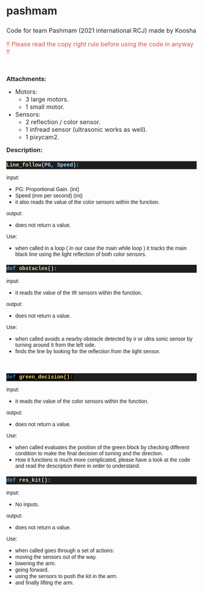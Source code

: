 <h1 style='box-sizing: border-box; margin-right: 0px; margin-bottom: 16px; margin-left: 0px; line-height: 1.25; padding-bottom: 0.3em; border-bottom: 1px solid var(--color-border-secondary); caret-color: rgb(36, 41, 46); color: rgb(36, 41, 46); font-family: -apple-system, BlinkMacSystemFont, "Segoe UI", Helvetica, Arial, sans-serif, "Apple Color Emoji", "Segoe UI Emoji"; margin-top: 0px !important;'>pashmam</h1>
<p style='font-size: 16px; box-sizing: border-box; margin-top: 0px; margin-bottom: 16px; caret-color: rgb(36, 41, 46); color: rgb(36, 41, 46); font-family: -apple-system, BlinkMacSystemFont, "Segoe UI", Helvetica, Arial, sans-serif, "Apple Color Emoji", "Segoe UI Emoji";'>Code for team Pashmam (2021 international RCJ) made by Koosha</p>
<p style='font-size: 16px; box-sizing: border-box; margin-top: 0px; margin-bottom: 16px; caret-color: rgb(36, 41, 46); color: rgb(36, 41, 46); font-family: -apple-system, BlinkMacSystemFont, "Segoe UI", Helvetica, Arial, sans-serif, "Apple Color Emoji", "Segoe UI Emoji";'><span style="color: rgb(226, 80, 65);">!! Please read the copy right rule before using the code in anyway !!</span></p>
<p style='font-size: 16px; box-sizing: border-box; margin-top: 0px; margin-bottom: 16px; caret-color: rgb(36, 41, 46); color: rgb(36, 41, 46); font-family: -apple-system, BlinkMacSystemFont, "Segoe UI", Helvetica, Arial, sans-serif, "Apple Color Emoji", "Segoe UI Emoji";'><br></p>
<h2 style='font-size: 16px; box-sizing: border-box; margin-top: 0px; caret-color: rgb(36, 41, 46); color: rgb(36, 41, 46); font-family: -apple-system, BlinkMacSystemFont, "Segoe UI", Helvetica, Arial, sans-serif, "Apple Color Emoji", "Segoe UI Emoji"; margin-bottom: 0px !important;'>Attachments:</h2>
<ul>
    <li style='font-size: 16px; box-sizing: border-box; margin-top: 0px; caret-color: rgb(36, 41, 46); color: rgb(36, 41, 46); font-family: -apple-system, BlinkMacSystemFont, "Segoe UI", Helvetica, Arial, sans-serif, "Apple Color Emoji", "Segoe UI Emoji"; margin-bottom: 0px !important;'>Motors:&nbsp;<ul>
            <li style='font-size: 16px; box-sizing: border-box; margin-top: 0px; caret-color: rgb(36, 41, 46); color: rgb(36, 41, 46); font-family: -apple-system, BlinkMacSystemFont, "Segoe UI", Helvetica, Arial, sans-serif, "Apple Color Emoji", "Segoe UI Emoji"; margin-bottom: 0px !important;'>3 large motors.&nbsp;</li>
            <li style='font-size: 16px; box-sizing: border-box; margin-top: 0px; caret-color: rgb(36, 41, 46); color: rgb(36, 41, 46); font-family: -apple-system, BlinkMacSystemFont, "Segoe UI", Helvetica, Arial, sans-serif, "Apple Color Emoji", "Segoe UI Emoji"; margin-bottom: 0px !important;'>1 small motor.&nbsp;</li>
        </ul>
    </li>
    <li style='font-size: 16px; box-sizing: border-box; margin-top: 0px; caret-color: rgb(36, 41, 46); color: rgb(36, 41, 46); font-family: -apple-system, BlinkMacSystemFont, "Segoe UI", Helvetica, Arial, sans-serif, "Apple Color Emoji", "Segoe UI Emoji"; margin-bottom: 0px !important;'>Sensors:&nbsp;<ul>
            <li style='font-size: 16px; box-sizing: border-box; margin-top: 0px; caret-color: rgb(36, 41, 46); color: rgb(36, 41, 46); font-family: -apple-system, BlinkMacSystemFont, "Segoe UI", Helvetica, Arial, sans-serif, "Apple Color Emoji", "Segoe UI Emoji"; margin-bottom: 0px !important;'>2 reflection / color sensor.&nbsp;</li>
            <li style='font-size: 16px; box-sizing: border-box; margin-top: 0px; caret-color: rgb(36, 41, 46); color: rgb(36, 41, 46); font-family: -apple-system, BlinkMacSystemFont, "Segoe UI", Helvetica, Arial, sans-serif, "Apple Color Emoji", "Segoe UI Emoji"; margin-bottom: 0px !important;'>1 infread sensor (ultrasonic works as well).&nbsp;</li>
            <li style='font-size: 16px; box-sizing: border-box; margin-top: 0px; caret-color: rgb(36, 41, 46); color: rgb(36, 41, 46); font-family: -apple-system, BlinkMacSystemFont, "Segoe UI", Helvetica, Arial, sans-serif, "Apple Color Emoji", "Segoe UI Emoji"; margin-bottom: 0px !important;'>1 pixycam2.</li>
        </ul>
    </li>
</ul>
<h2 style='font-size: 16px; box-sizing: border-box; margin-top: 0px; margin-bottom: 16px; caret-color: rgb(36, 41, 46); color: rgb(36, 41, 46); font-family: -apple-system, BlinkMacSystemFont, "Segoe UI", Helvetica, Arial, sans-serif, "Apple Color Emoji", "Segoe UI Emoji";'>Description:</h2>
<h3 style='color: rgb(212, 212, 212); background-color: rgb(30, 30, 30); font-family: Menlo, Monaco, "Courier New", monospace; font-size: 14px; line-height: 21px; white-space: pre;'><span style="color: rgb(220, 220, 170);">Line_follow</span>(<span style="color: rgb(156, 220, 254);">PG</span>, <span style="color: rgb(156, 220, 254);">Speed</span>):</h3>
<p><span style="font-family: Helvetica;">input:</span></p>
<ul>
    <li><span style="font-family: Helvetica;">PG: Proportional Gain. (int)</span></li>
    <li><span style="font-family: Helvetica;">Speed (mm per second) (int)</span></li>
    <li><span style="font-family: Helvetica;">it also reads the value of the color sensors within the function.</span></li>
</ul>
<p><span style="font-family: Helvetica;">output:</span></p>
<ul>
    <li><span style="font-family: Helvetica;">does not return a value.</span></li>
</ul>
<p><span style="font-family: Helvetica;">Use:</span></p>
<ul>
    <li><span style="font-family: Helvetica;">when called in a loop ( in our case the main while loop ) it tracks the main black line using the light reflection of both color sensors.</span></li>
</ul>
<h3 style='color: rgb(212, 212, 212); background-color: rgb(30, 30, 30); font-family: Menlo, Monaco, "Courier New", monospace; font-size: 14px; line-height: 21px; white-space: pre;'><span style="color: rgb(86, 156, 214);">def</span> <span style="color: rgb(220, 220, 170);">obstacles</span>():</h3>
<p><span style="font-family: Helvetica;">input:</span></p>
<ul>
    <li><span style="font-family: Helvetica;">it reads the value of the IR sensors within the function.</span></li>
</ul>
<p><span style="font-family: Helvetica;">output:</span></p>
<ul>
    <li><span style="font-family: Helvetica;">does not return a value.</span></li>
</ul>
<p><span style="font-family: Helvetica;">Use:</span></p>
<ul>
    <li>
        <font face="Helvetica">when called avoids a nearby obstacle detected by ir or ultra sonic sensor by turning around It from the left side.</font>
    </li>
    <li>
        <font face="Helvetica">finds the line by looking for the reflection from the light sensor.</font>
    </li>
</ul>
<p class="Please set custom CSS styles in Settings"><br></p>
<h3 style='color: rgb(212, 212, 212); background-color: rgb(30, 30, 30); font-family: Menlo, Monaco, "Courier New", monospace; font-size: 14px; line-height: 21px; white-space: pre;'><span style="color: rgb(44, 130, 201); background-color: rgb(0, 0, 0);">def</span><span style="background-color: rgb(0, 0, 0);">&nbsp;<span style="color: rgb(247, 218, 100);">green_decision():</span></span></h3>
<p><span style="font-family: Helvetica;">input:</span></p>
<ul>
    <li><span style="font-family: Helvetica;">it reads the value of the color sensors within the function.</span></li>
</ul>
<p><span style="font-family: Helvetica;">output:</span></p>
<ul>
    <li><span style="font-family: Helvetica;">does not return a value.</span></li>
</ul>
<p><span style="font-family: Helvetica;">Use:</span></p>
<ul>
    <li><span style="font-family: Helvetica;">when called evaluates the position of the green block by checking different condition to make the final decision of turning and the direction.</span></li>
    <li>
        <font face="Helvetica">How it functions is much more complicated, please have a look at the code and read the description there in order to understand.</font>
    </li>
</ul>
<h3 style='color: rgb(212, 212, 212); background-color: rgb(30, 30, 30); font-family: Menlo, Monaco, "Courier New", monospace; font-size: 14px; line-height: 21px; white-space: pre;'><span style="color: rgb(86, 156, 214);">def</span> <span style="color: rgb(220, 220, 170);">res_kit</span>():</h3>
<p><span style="font-family: Helvetica;">input:</span></p>
<ul>
    <li><span style="font-family: Helvetica;">No inputs.</span></li>
</ul>
<p><span style="font-family: Helvetica;">output:</span></p>
<ul>
    <li><span style="font-family: Helvetica;">does not return a value.</span></li>
</ul>
<p><span style="font-family: Helvetica;">Use:</span></p>
<ul>
    <li>
        <font face="Helvetica"><span style="font-family: Helvetica;">when called goes through a set of actions:</span></font>
    </li>
    <li><span style="font-family: Helvetica;">moving the sensors out of the way.</span></li>
    <li><span style="font-family: Helvetica;">
            <font face="Helvetica">lowering the arm.&nbsp;</font>
        </span></li>
    <li><span style="font-family: Helvetica;">going forward.</span></li>
    <li><span style="font-family: Helvetica;">using the sensors to push the kit in the arm.</span></li>
    <li><span style="font-family: Helvetica;">and finally lifting the arm.</span></li>
</ul>
<p><br></p>
